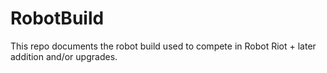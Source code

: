 # RobotBuild
This repo documents the robot build used to compete in Robot Riot + later addition and/or upgrades.
